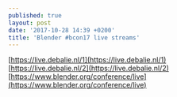 ```yaml
---
published: true
layout: post
date: '2017-10-28 14:39 +0200'
title: 'Blender #bcon17 live streams'
---
```

[https://live.debalie.nl/1](https://live.debalie.nl/1)  
[https://live.debalie.nl/2](https://live.debalie.nl/2)  
[https://www.blender.org/conference/live](https://www.blender.org/conference/live)
